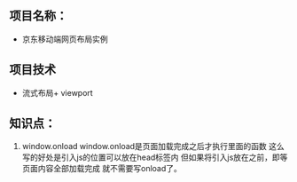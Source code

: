 ## 项目名称：
- 京东移动端网页布局实例
## 项目技术
- 流式布局+ viewport
## 知识点：
1. window.onload
window.onload是页面加载完成之后才执行里面的函数 这么写的好处是引入js的位置可以放在head标签内
但如果将引入js放在</body>之前，即等页面内容全部加载完成 就不需要写onload了。